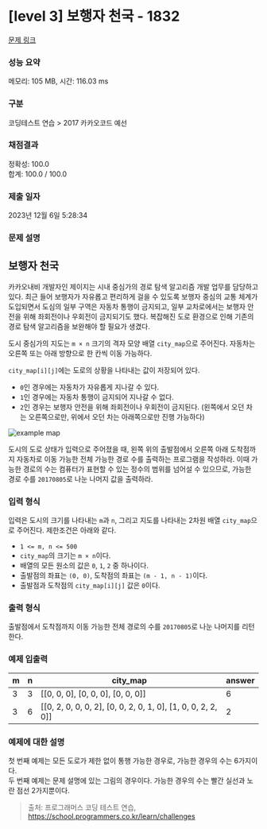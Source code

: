 # [level 3] 보행자 천국 - 1832 

[문제 링크](https://school.programmers.co.kr/learn/courses/30/lessons/1832) 

### 성능 요약

메모리: 105 MB, 시간: 116.03 ms

### 구분

코딩테스트 연습 > 2017 카카오코드 예선

### 채점결과

정확성: 100.0<br/>합계: 100.0 / 100.0

### 제출 일자

2023년 12월 6일 5:28:34

### 문제 설명

<h2>보행자 천국</h2>

<p>카카오내비 개발자인 제이지는 시내 중심가의 경로 탐색 알고리즘 개발 업무를 담당하고 있다. 최근 들어 보행자가 자유롭고 편리하게 걸을 수 있도록 보행자 중심의 교통 체계가 도입되면서 도심의 일부 구역은 자동차 통행이 금지되고, 일부 교차로에서는 보행자 안전을 위해 좌회전이나 우회전이 금지되기도 했다. 복잡해진 도로 환경으로 인해 기존의 경로 탐색 알고리즘을 보완해야 할 필요가 생겼다.</p>

<p>도시 중심가의 지도는 <code>m × n</code> 크기의 격자 모양 배열 <code>city_map</code>으로 주어진다. 자동차는 오른쪽 또는 아래 방향으로 한 칸씩 이동 가능하다.</p>

<p><code>city_map[i][j]</code>에는 도로의 상황을 나타내는 값이 저장되어 있다.</p>

<ul>
<li><code>0</code>인 경우에는 자동차가 자유롭게 지나갈 수 있다.</li>
<li><code>1</code>인 경우에는 자동차 통행이 금지되어 지나갈 수 없다.</li>
<li><code>2</code>인 경우는 보행자 안전을 위해 좌회전이나 우회전이 금지된다. (왼쪽에서 오던 차는 오른쪽으로만, 위에서 오던 차는 아래쪽으로만 진행 가능하다)</li>
</ul>

<p><img src="http://t1.kakaocdn.net/codefestival/oneway500.png" title="One Way Map" alt="example map"></p>

<p>도시의 도로 상태가 입력으로 주어졌을 때, 왼쪽 위의 출발점에서 오른쪽 아래 도착점까지 자동차로 이동 가능한 전체 가능한 경로 수를 출력하는 프로그램을 작성하라. 이때 가능한 경로의 수는 컴퓨터가 표현할 수 있는 정수의 범위를 넘어설 수 있으므로, 가능한 경로 수를 <code>20170805</code>로 나눈 나머지 값을 출력하라.</p>

<h3>입력 형식</h3>

<p>입력은 도시의 크기를 나타내는 <code>m</code>과 <code>n</code>, 그리고 지도를 나타내는 2차원 배열 <code>city_map</code>으로 주어진다. 제한조건은 아래와 같다.</p>

<ul>
<li><code>1 &lt;= m, n &lt;= 500</code></li>
<li><code>city_map</code>의 크기는 <code>m × n</code>이다.</li>
<li>배열의 모든 원소의 값은 <code>0</code>, <code>1</code>, <code>2</code> 중 하나이다.</li>
<li>출발점의 좌표는 <code>(0, 0)</code>, 도착점의 좌표는 <code>(m - 1, n - 1)</code>이다.</li>
<li>출발점과 도착점의 <code>city_map[i][j]</code> 값은 <code>0</code>이다.</li>
</ul>

<h3>출력 형식</h3>

<p>출발점에서 도착점까지 이동 가능한 전체 경로의 수를 <code>20170805</code>로 나눈 나머지를 리턴한다.</p>

<h3>예제 입출력</h3>
<table class="table">
        <thead><tr>
<th>m</th>
<th>n</th>
<th>city_map</th>
<th>answer</th>
</tr>
</thead>
        <tbody><tr>
<td>3</td>
<td>3</td>
<td>[[0, 0, 0], [0, 0, 0], [0, 0, 0]]</td>
<td>6</td>
</tr>
<tr>
<td>3</td>
<td>6</td>
<td>[[0, 2, 0, 0, 0, 2], [0, 0, 2, 0, 1, 0], [1, 0, 0, 2, 2, 0]]</td>
<td>2</td>
</tr>
</tbody>
      </table>
<h3>예제에 대한 설명</h3>

<p>첫 번째 예제는 모든 도로가 제한 없이 통행 가능한 경우로, 가능한 경우의 수는 6가지이다.<br>
두 번째 예제는 문제 설명에 있는 그림의 경우이다. 가능한 경우의 수는 빨간 실선과 노란 점선 2가지뿐이다.</p>


> 출처: 프로그래머스 코딩 테스트 연습, https://school.programmers.co.kr/learn/challenges